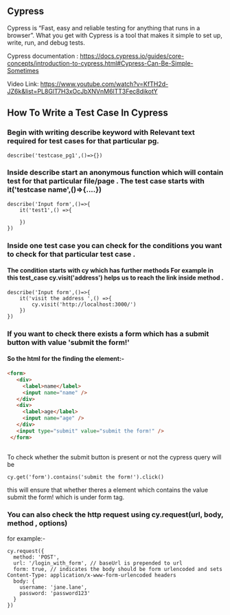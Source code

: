 ## Cypress
Cypress is “Fast, easy and reliable testing for anything that runs in a browser”. What you get with Cypress is a tool that makes it simple to set up, write, run, and debug tests.

Cypress documentation : 
https://docs.cypress.io/guides/core-concepts/introduction-to-cypress.html#Cypress-Can-Be-Simple-Sometimes

Video Link:
https://www.youtube.com/watch?v=KfTH2d-JZ6k&list=PL8GlT7H3xOcJbXNVnM6lTT3Fec8dikotY

## How To Write a Test Case In Cypress

### Begin with writing describe keyword with Relevant text required for test cases for that particular pg.

```
describe('testcase_pg1',()=>{})

```


### Inside describe start an anonymous function which will contain test for that particular file/page . The test case starts with it('testcase name',()=>{....})

```
describe('Input form',()=>{
    it('test1',() =>{
       
    })
})

```


### Inside one test case you can check for the conditions you want to check for that particular test case .




#### The condition starts with cy which has further methods  For example in this test_case cy.visit('address') helps us to reach the link inside method .

```
describe('Input form',()=>{
    it('visit the address ',() =>{
        cy.visit('http://localhost:3000/')
    })
})

```

### If you want to check there exists a form which has a submit button with value 'submit the form!'

#### So the html for the finding the element:- 


 ```html
 <form>
    <div>
      <label>name</label>
      <input name="name" />
    </div>
    <div>
      <label>age</label>
      <input name="age" />
    </div>
    <input type="submit" value="submit the form!" />
  </form>
  
  ```


  To check whether the submit button is present or not the cypress query will be

  ```
  cy.get('form').contains('submit the form!').click()

  ```
  this will ensure that whether theres a element which contains the value submit the form! which is under form tag.



### You can also check the http request using cy.request(url, body, method , options)
for example:-

```
cy.request({
  method: 'POST',
  url: '/login_with_form', // baseUrl is prepended to url
  form: true, // indicates the body should be form urlencoded and sets Content-Type: application/x-www-form-urlencoded headers
  body: {
    username: 'jane.lane',
    password: 'password123'
  }
})
```